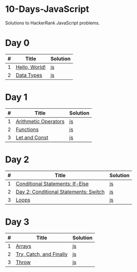 # 10-Days-JavaScript
Solutions to HackerRank JavaScript problems.

<h1>Day 0</h1>

<table>
    <thead>
        <tr>
            <th>#</th>
            <th>Title</th>
            <th>Solution</th>
        </tr>
    </thead>
    <tbody>
        <tr>
            <td>1</td>
            <td><a href="https://www.hackerrank.com/challenges/js10-hello-world/problem">Hello, World!</a></td>
            <td><a href="https://github.com/djeada/js-HackerRank/blob/main/src/advanced_select/type_of_triangle.js">js</a></td>
        </tr>
        <tr>
            <td>2</td>
            <td><a href="https://www.hackerrank.com/challenges/js10-data-types/problem">Data Types</a></td>
            <td><a href="https://github.com/djeada/js-HackerRank/blob/main/src/advanced_select/the_pads.js">js</a></td>
        </tr>
    </tbody>
</table>

<h1>Day 1</h1>

<table>
    <thead>
        <tr>
            <th>#</th>
            <th>Title</th>
            <th>Solution</th>
        </tr>
    </thead>
    <tbody>
        <tr>
            <td>1</td>
            <td><a href="https://www.hackerrank.com/challenges/js10-arithmetic-operators/problem">Arithmetic Operators</a></td>
            <td><a href="https://github.com/djeada/js-HackerRank/blob/main/src/advanced_select/type_of_triangle.js">js</a></td>
        </tr>
        <tr>
            <td>2</td>
            <td><a href="https://www.hackerrank.com/challenges/js10-function/problem">Functions</a></td>
            <td><a href="https://github.com/djeada/js-HackerRank/blob/main/src/advanced_select/the_pads.js">js</a></td>
        </tr>
        <tr>
            <td>3</td>
            <td><a href="https://www.hackerrank.com/challenges/js10-let-and-const/problem">Let and Const</a></td>
            <td><a href="https://github.com/djeada/js-HackerRank/blob/main/src/advanced_select/occupations.js">js</a></td>
        </tr>
    </tbody>
</table>

<h1>Day 2</h1>

<table>
    <thead>
        <tr>
            <th>#</th>
            <th>Title</th>
            <th>Solution</th>
        </tr>
    </thead>
    <tbody>
        <tr>
            <td>1</td>
            <td><a href="https://www.hackerrank.com/challenges/js10-if-else/problem">Conditional Statements: If-Else</a></td>
            <td><a href="https://github.com/djeada/js-HackerRank/blob/main/src/advanced_select/type_of_triangle.js">js</a></td>
        </tr>
        <tr>
            <td>2</td>
            <td><a href="https://www.hackerrank.com/challenges/js10-switch/problem">Day 2: Conditional Statements: Switch</a></td>
            <td><a href="https://github.com/djeada/js-HackerRank/blob/main/src/advanced_select/the_pads.js">js</a></td>
        </tr>
        <tr>
            <td>3</td>
            <td><a href="https://www.hackerrank.com/challenges/js10-loops/problem">Loops</a></td>
            <td><a href="https://github.com/djeada/js-HackerRank/blob/main/src/advanced_select/occupations.js">js</a></td>
        </tr>
    </tbody>
</table>

<h1>Day 3</h1>

<table>
    <thead>
        <tr>
            <th>#</th>
            <th>Title</th>
            <th>Solution</th>
        </tr>
    </thead>
    <tbody>
        <tr>
            <td>1</td>
            <td><a href="https://www.hackerrank.com/challenges/js10-arrays/problem">Arrays</a></td>
            <td><a href="https://github.com/djeada/js-HackerRank/blob/main/src/advanced_select/type_of_triangle.js">js</a></td>
        </tr>
        <tr>
            <td>2</td>
            <td><a href="https://www.hackerrank.com/challenges/js10-try-catch-and-finally/problem">Try, Catch, and Finally</a></td>
            <td><a href="https://github.com/djeada/js-HackerRank/blob/main/src/advanced_select/the_pads.js">js</a></td>
        </tr>
        <tr>
            <td>3</td>
            <td><a href="https://www.hackerrank.com/challenges/js10-throw/problem">Throw</a></td>
            <td><a href="https://github.com/djeada/js-HackerRank/blob/main/src/advanced_select/occupations.js">js</a></td>
        </tr>
    </tbody>
</table>
